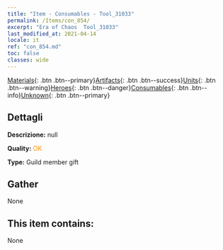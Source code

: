 ```yaml
---
title: "Item - Consumables - Tool_31033"
permalink: /Items/con_854/
excerpt: "Era of Chaos  Tool_31033"
last_modified_at: 2021-04-14
locale: it
ref: "con_854.md"
toc: false
classes: wide
---
```

 [Materials](/it/Items/){: .btn .btn--primary}[Artifacts](/it/Items/Artifacts/){: .btn .btn--success}[Units](/it/Items/Units/){: .btn .btn--warning}[Heroes](/it/Items/Heroes/){: .btn .btn--danger}[Consumables](/it/Items/Consumables/){: .btn .btn--info}[Unknown](/it/Items/Unknown/){: .btn .btn--primary}

## Dettagli
 **Descrizione:** null

 **Quality:** <span style="color: #FF8C00">OK</span>

 **Type:** Guild member gift

## Gather

  None

## This item contains:

  None

